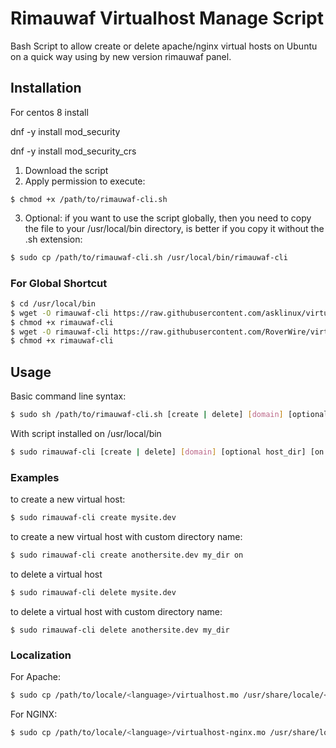 Rimauwaf Virtualhost Manage Script
===========

Bash Script to allow create or delete apache/nginx virtual hosts on Ubuntu on a quick way using by new version rimauwaf panel.

## Installation ##

For centos 8 install


dnf -y install mod_security

dnf -y install mod_security_crs


1. Download the script
2. Apply permission to execute:

```
$ chmod +x /path/to/rimauwaf-cli.sh
```

3. Optional: if you want to use the script globally, then you need to copy the file to your /usr/local/bin directory, is better
if you copy it without the .sh extension:

```bash
$ sudo cp /path/to/rimauwaf-cli.sh /usr/local/bin/rimauwaf-cli
```

### For Global Shortcut ###

```bash
$ cd /usr/local/bin
$ wget -O rimauwaf-cli https://raw.githubusercontent.com/asklinux/virtualhost/master/rimauwaf-cli.sh
$ chmod +x rimauwaf-cli
$ wget -O rimauwaf-cli https://raw.githubusercontent.com/RoverWire/virtualhost/master/rimauwaf-cli-nginx.sh
$ chmod +x rimauwaf-cli
```

## Usage ##

Basic command line syntax:

```bash
$ sudo sh /path/to/rimauwaf-cli.sh [create | delete] [domain] [optional host_dir] [on | off]
```

With script installed on /usr/local/bin

```bash
$ sudo rimauwaf-cli [create | delete] [domain] [optional host_dir] [on | off]
```

### Examples ###

to create a new virtual host:

```bash
$ sudo rimauwaf-cli create mysite.dev
```
to create a new virtual host with custom directory name:

```bash
$ sudo rimauwaf-cli create anothersite.dev my_dir on
```
to delete a virtual host

```bash
$ sudo rimauwaf-cli delete mysite.dev
```

to delete a virtual host with custom directory name:

```
$ sudo rimauwaf-cli delete anothersite.dev my_dir
```
### Localization

For Apache:

```bash
$ sudo cp /path/to/locale/<language>/virtualhost.mo /usr/share/locale/<language>/LC_MESSAGES/
```

For NGINX:

```bash
$ sudo cp /path/to/locale/<language>/virtualhost-nginx.mo /usr/share/locale/<language>/LC_MESSAGES/
```
